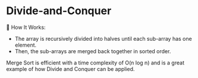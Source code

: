 # Divide-and-Conquer

🧠 How It Works:
- The array is recursively divided into halves until each sub-array has one element.
- Then, the sub-arrays are merged back together in sorted order.

Merge Sort is efficient with a time complexity of O(n log n) and is a great example of how Divide and Conquer can be applied.
